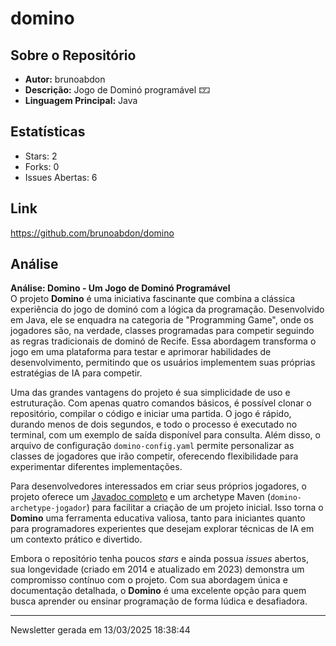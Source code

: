 # domino

## Sobre o Repositório
- **Autor:** brunoabdon
- **Descrição:** Jogo de Dominó programável 🁏
- **Linguagem Principal:** Java

## Estatísticas
- Stars: 2
- Forks: 0
- Issues Abertas: 6

## Link
https://github.com/brunoabdon/domino


## Análise
**Análise: Domino - Um Jogo de Dominó Programável**  
O projeto **Domino** é uma iniciativa fascinante que combina a clássica experiência do jogo de dominó com a lógica da programação. Desenvolvido em Java, ele se enquadra na categoria de "Programming Game", onde os jogadores são, na verdade, classes programadas para competir seguindo as regras tradicionais de dominó de Recife. Essa abordagem transforma o jogo em uma plataforma para testar e aprimorar habilidades de desenvolvimento, permitindo que os usuários implementem suas próprias estratégias de IA para competir.  

Uma das grandes vantagens do projeto é sua simplicidade de uso e estruturação. Com apenas quatro comandos básicos, é possível clonar o repositório, compilar o código e iniciar uma partida. O jogo é rápido, durando menos de dois segundos, e todo o processo é executado no terminal, com um exemplo de saída disponível para consulta. Além disso, o arquivo de configuração `domino-config.yaml` permite personalizar as classes de jogadores que irão competir, oferecendo flexibilidade para experimentar diferentes implementações.  

Para desenvolvedores interessados em criar seus próprios jogadores, o projeto oferece um [Javadoc completo](http://brunoabdon.github.io/domino/apidocs/) e um archetype Maven (`domino-archetype-jogador`) para facilitar a criação de um projeto inicial. Isso torna o **Domino** uma ferramenta educativa valiosa, tanto para iniciantes quanto para programadores experientes que desejam explorar técnicas de IA em um contexto prático e divertido.  

Embora o repositório tenha poucos *stars* e ainda possua *issues* abertos, sua longevidade (criado em 2014 e atualizado em 2023) demonstra um compromisso contínuo com o projeto. Com sua abordagem única e documentação detalhada, o **Domino** é uma excelente opção para quem busca aprender ou ensinar programação de forma lúdica e desafiadora.

---
Newsletter gerada em 13/03/2025 18:38:44
